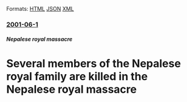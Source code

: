 
Formats: [HTML](/news/2001/06/1/several-members-of-the-nepalese-royal-family-are-killed-in-the-nepalese-royal-massacre.html)  [JSON](/news/2001/06/1/several-members-of-the-nepalese-royal-family-are-killed-in-the-nepalese-royal-massacre.json)  [XML](/news/2001/06/1/several-members-of-the-nepalese-royal-family-are-killed-in-the-nepalese-royal-massacre.xml)  

### [2001-06-1](/news/2001/06/1/index.md)

##### Nepalese royal massacre
#  Several members of the Nepalese royal family are killed in the Nepalese royal massacre



